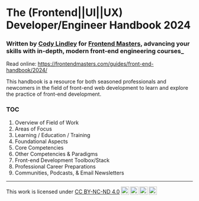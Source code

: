 # The (Frontend||UI||UX) Developer/Engineer Handbook 2024

### Written by [Cody Lindley](http://codylindley.com/) for [Frontend Masters](https://frontendmasters.com/?utm_source=guides&utm_medium=github&utm_campaign=feh2024), advancing your skills with in-depth, modern front-end engineering courses_

Read online: https://frontendmasters.com/guides/front-end-handbook/2024/

This handbook is a resource for both seasoned professionals and newcomers in the field of front-end web development to learn and explore the practice of front-end development.

### TOC

1. Overview of Field of Work
2. Areas of Focus
3. Learning / Education / Training
4. Foundational Aspects
5. Core Competencies
6. Other Competencies & Paradigms
7. Front-end Development Toolbox/Stack
8. Professional Career Preparations
9. Communities, Podcasts, & Email Newsletters

---

<p xmlns:cc="http://creativecommons.org/ns#" >This work is licensed under <a href="http://creativecommons.org/licenses/by-nc-nd/4.0/?ref=chooser-v1" target="_blank" rel="license noopener noreferrer" style="display:inline-block;">CC BY-NC-ND 4.0<img style="height:22px!important;margin-left:3px;vertical-align:text-bottom;" src="https://mirrors.creativecommons.org/presskit/icons/cc.svg?ref=chooser-v1"><img style="height:22px!important;margin-left:3px;vertical-align:text-bottom;" src="https://mirrors.creativecommons.org/presskit/icons/by.svg?ref=chooser-v1"><img style="height:22px!important;margin-left:3px;vertical-align:text-bottom;" src="https://mirrors.creativecommons.org/presskit/icons/nc.svg?ref=chooser-v1"><img style="height:22px!important;margin-left:3px;vertical-align:text-bottom;" src="https://mirrors.creativecommons.org/presskit/icons/nd.svg?ref=chooser-v1"></a></p>
